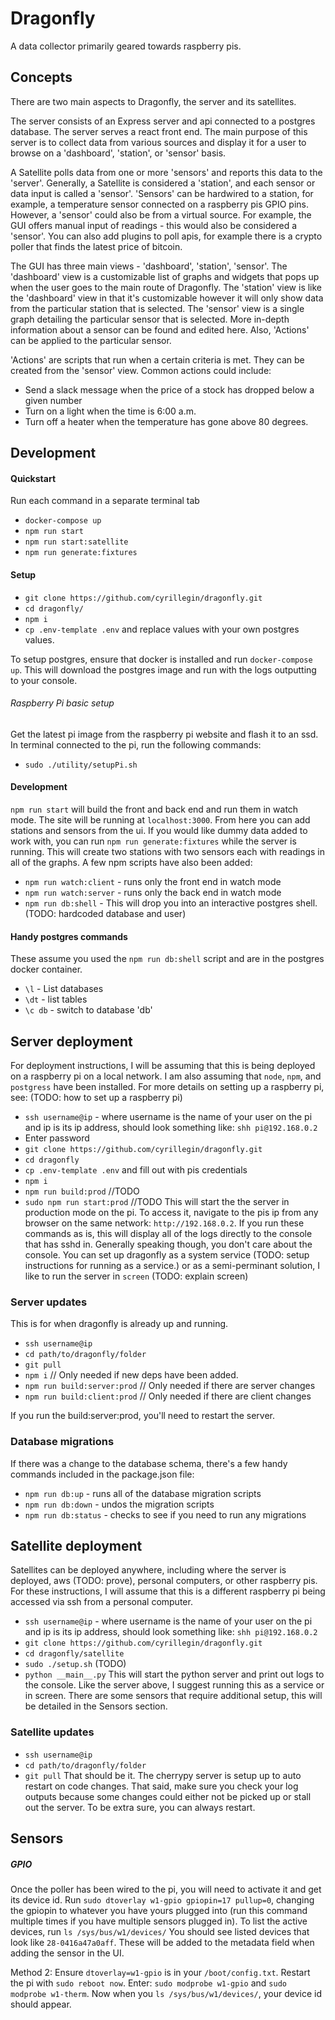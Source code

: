# Dragonfly

A data collector primarily geared towards raspberry pis.

## Concepts

There are two main aspects to Dragonfly, the server and its satellites.

The server consists of an Express server and api connected to a postgres database. The server serves a react front end. The main purpose of this server is to collect data from various sources and display it for a user to browse on a 'dashboard', 'station', or 'sensor' basis.

A Satellite polls data from one or more 'sensors' and reports this data to the 'server'. Generally, a Satellite is considered a 'station', and each sensor or data input is called a 'sensor'. 'Sensors' can be hardwired to a station, for example, a temperature sensor connected on a raspberry pis GPIO pins. However, a 'sensor' could also be from a virtual source. For example, the GUI offers manual input of readings - this would also be considered a 'sensor'. You can also add plugins to poll apis, for example there is a crypto poller that finds the latest price of bitcoin.

The GUI has three main views - 'dashboard', 'station', 'sensor'.
The 'dashboard' view is a customizable list of graphs and widgets that pops up when the user goes to the main route of Dragonfly.
The 'station' view is like the 'dashboard' view in that it's customizable however it will only show data from the particular station that is selected.
The 'sensor' view is a single graph detailing the particular sensor that is selected. More in-depth information about a sensor can be found and edited here. Also, 'Actions' can be applied to the particular sensor.

'Actions' are scripts that run when a certain criteria is met. They can be created from the 'sensor' view. Common actions could include:

- Send a slack message when the price of a stock has dropped below a given number
- Turn on a light when the time is 6:00 a.m.
- Turn off a heater when the temperature has gone above 80 degrees.

## Development

#### Quickstart

Run each command in a separate terminal tab

- `docker-compose up`
- `npm run start`
- `npm run start:satellite`
- `npm run generate:fixtures`

#### Setup

- `git clone https://github.com/cyrillegin/dragonfly.git`
- `cd dragonfly/`
- `npm i`
- `cp .env-template .env` and replace values with your own postgres values.

To setup postgres, ensure that docker is installed and run `docker-compose up`. This will download the postgres image and run with the logs outputting to your console.

###### Raspberry Pi basic setup

Get the latest pi image from the raspberry pi website and flash it to an ssd.
In terminal connected to the pi, run the following commands:

- `sudo ./utility/setupPi.sh`

#### Development

`npm run start` will build the front and back end and run them in watch mode. The site will be running at `localhost:3000`. From here you can add stations and sensors from the ui. If you would like dummy data added to work with, you can run `npm run generate:fixtures` while the server is running. This will create two stations with two sensors each with readings in all of the graphs. A few npm scripts have also been added:

- `npm run watch:client` - runs only the front end in watch mode
- `npm run watch:server` - runs only the back end in watch mode
- `npm run db:shell` - This will drop you into an interactive postgres shell. (TODO: hardcoded database and user)

#### Handy postgres commands

These assume you used the `npm run db:shell` script and are in the postgres docker container.

- `\l` - List databases
- `\dt` - list tables
- `\c db` - switch to database 'db'

## Server deployment

For deployment instructions, I will be assuming that this is being deployed on a raspberry pi on a local network. I am also assuming that `node`, `npm`, and `postgress` have been installed. For more details on setting up a raspberry pi, see: (TODO: how to set up a raspberry pi)

- `ssh username@ip` - where username is the name of your user on the pi and ip is its ip address, should look something like: `shh pi@192.168.0.2`
- Enter password
- `git clone https://github.com/cyrillegin/dragonfly.git`
- `cd dragonfly`
- `cp .env-template .env` and fill out with pis credentials
- `npm i`
- `npm run build:prod` //TODO
- `sudo npm run start:prod` //TODO
  This will start the the server in production mode on the pi. To access it, navigate to the pis ip from any browser on the same network: `http://192.168.0.2`. If you run these commands as is, this will display all of the logs directly to the console that has sshd in. Generally speaking though, you don't care about the console. You can set up dragonfly as a system service (TODO: setup instructions for running as a service.) or as a semi-perminant solution, I like to run the server in `screen` (TODO: explain screen)

### Server updates

This is for when dragonfly is already up and running.

- `ssh username@ip`
- `cd path/to/dragonfly/folder`
- `git pull`
- `npm i` // Only needed if new deps have been added.
- `npm run build:server:prod` // Only needed if there are server changes
- `npm run build:client:prod` // Only needed if there are client changes

If you run the build:server:prod, you'll need to restart the server.

### Database migrations

If there was a change to the database schema, there's a few handy commands included in the package.json file:

- `npm run db:up` - runs all of the database migration scripts
- `npm run db:down` - undos the migration scripts
- `npm run db:status` - checks to see if you need to run any migrations

## Satellite deployment

Satellites can be deployed anywhere, including where the server is deployed, aws (TODO: prove), personal computers, or other raspberry pis. For these instructions, I will assume that this is a different raspberry pi being accessed via ssh from a personal computer.

- `ssh username@ip` - where username is the name of your user on the pi and ip is its ip address, should look something like: `shh pi@192.168.0.2`
- `git clone https://github.com/cyrillegin/dragonfly.git`
- `cd dragonfly/satellite`
- `sudo ./setup.sh` (TODO)
- `python __main__.py`
  This will start the python server and print out logs to the console. Like the server above, I suggest running this as a service or in screen.
  There are some sensors that require additional setup, this will be detailed in the Sensors section.

### Satellite updates

- `ssh username@ip`
- `cd path/to/dragonfly/folder`
- `git pull`
  That should be it. The cherrypy server is setup up to auto restart on code changes. That said, make sure you check your log outputs because some changes could either not be picked up or stall out the server. To be extra sure, you can always restart.

## Sensors

##### GPIO

Once the poller has been wired to the pi, you will need to activate it and get its device id. Run `sudo dtoverlay w1-gpio gpiopin=17 pullup=0`, changing the gpiopin to whatever you have yours plugged into (run this command multiple times if you have multiple sensors plugged in).
To list the active devices, run `ls /sys/bus/w1/devices/`
You should see listed devices that look like `28-0416a47a0aff`. These will be added to the metadata field when adding the sensor in the UI.

Method 2:
Ensure `dtoverlay=w1-gpio` is in your `/boot/config.txt`. Restart the pi with `sudo reboot now`.
Enter: `sudo modprobe w1-gpio` and `sudo modprobe w1-therm`. Now when you `ls /sys/bus/w1/devices/`, your device id should appear.
